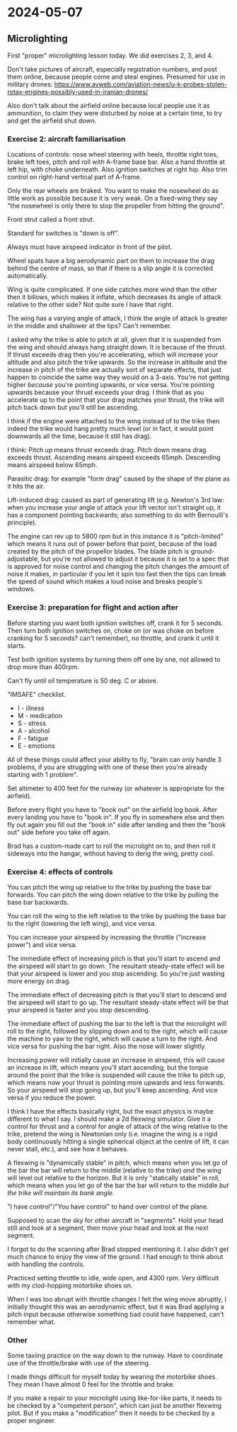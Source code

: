 # 2024-05-07

## Microlighting

First "proper" microlighting lesson today. We did exercises 2, 3, and 4.

Don't take pictures of aircraft, especially registration numbers, and post them online, because people come and steal engines.
Presumed for use in military drones:
https://www.avweb.com/aviation-news/u-k-probes-stolen-rotax-engines-possibly-used-in-iranian-drones/

Also don't talk about the airfield online because local people use it as ammunition, to claim they were disturbed by noise at a certain
time, to try and get the airfield shut down.

### Exercise 2: aircraft familiarisation

Locations of controls: nose wheel steering with heels, throttle right toes, brake left toes, pitch and roll with A-frame base bar.
Also a hand throttle at left hip, with choke underneath. Also ignition switches at right hip. Also trim control on right-hand
vertical part of A-frame.

Only the rear wheels are braked. You want to make the nosewheel do as little work as possible because it is very weak. On
a fixed-wing they say "the nosewheel is only there to stop the propeller from hitting the ground".

Front strut called a front strut.

Standard for switches is "down is off".

Always must have airspeed indicator in front of the pilot.

Wheel spats have a big aerodynamic part on them to increase the drag behind the centre of mass, so that if there is a slip angle
it is corrected automatically.

Wing is quite complicated. If one side catches more wind than the other then it billows, which makes it inflate, which decreases
its angle of attack relative to the other side? Not quite sure I have that right.

The wing has a varying angle of attack, I think the angle of attack is greater in the middle and shallower at the tips? Can't remember.

I asked why the trike is able to pitch at all, given that it is suspended from the wing and should always hang straight down. It
is because of the thrust. If thrust exceeds drag then you're accelerating, which will increase your altitude and also pitch the trike upwards.
So the increase in altitude and the increase in pitch of the trike are actually sort of separate effects, that just happen to coincide the same
way they would on a 3-axis. You're not getting higher *because* you're pointing upwards, or vice versa. You're pointing upwards because
your thrust exceeds your drag. I think that as you accelerate up to the point that your drag matches your thrust, the trike will pitch
back down but you'll still be ascending.

I think if the engine were attached to the wing instead of to the trike then indeed the trike would hang
pretty much level (or in fact, it would point downwards all the time, because it still has drag).

I think: Pitch up means thrust exceeds drag. Pitch down means drag exceeds thrust. Ascending means airspeed exceeds 65mph. Descending means
airspeed below 65mph.

Parasitic drag: for example "form drag" caused by the shape of the plane as it hits the air.

Lift-induced drag: caused as part of generating lift (e.g. Newton's 3rd law: when you increase your angle of attack
your lift vector isn't straight up, it has a component pointing backwards; also something to do with Bernoulli's principle).

The engine can rev up to 5800 rpm but in this instance it is "pitch-limited" which means it runs out of power before that point,
because of the load created by the pitch of the propellor blades. The blade pitch is ground-adjustable, but you're not allowed
to adjust it because it is set to a spec that is approved for noise control and changing the pitch changes the amount of noise it makes,
in particular if you let it spin too fast then the tips can break the speed of sound which makes a loud noise and breaks people's windows.

### Exercise 3: preparation for flight and action after

Before starting you want both ignition switches off, crank it for 5 seconds. Then turn both ignition switches on, choke on (or was choke
on before cranking for 5 seconds? can't remember), no throttle, and crank it until it starts.

Test both ignition systems by turning them off one by one, not allowed to drop more than 400rpm.

Can't fly until oil temperature is 50 deg. C or above.

"IMSAFE" checklist.

 * I - illness
 * M - medication
 * S - stress
 * A - alcohol
 * F - fatigue
 * E - emotions

All of these things could affect your ability to fly, "brain can only handle 3 problems, if you are struggling with one of these
then you're already starting with 1 problem".

Set altimeter to 400 feet for the runway (or whatever is appropriate for the airfield).

Before every flight you have to "book out" on the airfield log book. After every landing you have to "book in". If you fly in
somewhere else and then fly out again you fill out the "book in" side after landing and then the "book out" side before you take
off again.

Brad has a custom-made cart to roll the
microlight on to, and then roll it sideways into the hangar, without having to derig the wing, pretty cool.

### Exercise 4: effects of controls

You can pitch the wing up relative to the trike by pushing the base bar forwards. You can pitch the wing down relative
to the trike by pulling the base bar backwards.

You can roll the wing to the left relative to the trike by pushing the base bar to the right (lowering the left wing),
and vice versa.

You can increase your airspeed by increasing the throttle ("increase power") and vice versa.

The immediate effect of increasing pitch is that you'll start to ascend and the airspeed will start to go down. The resultant
steady-state effect will be that your airspeed is lower and you stop ascending. So you're just wasting more energy on drag.

The immediate effect of decreasing pitch is that you'll start to descend and the airspeed will start to go up. The resultant
steady-state effect will be that your airspeed is faster and you stop descending.

The immediate effect of pushing the bar to the left is that the microlight will roll to the right, followed by slipping
down and to the right, which will cause the machine to yaw to the right, which will cause a turn to the right. And vice
versa for pushing the bar right.
Also the nose will lower slightly.

Increasing power will initially cause an increase in airspeed, this will cause an increase in lift, which means you'll start
ascending, but the torque around the point that the trike is suspended will cause the trike to pitch up, which means now your thrust
is pointing more upwards and less forwards. So your airspeed will stop going up, but you'll keep ascending. And vice versa if
you reduce the power.

I think I have the effects basically right, but the exact physics is maybe different to what I say. I should make a 2d
flexwing simulator. Give it a control for thrust and a control for angle of attack of the wing relative to the trike,
pretend the wing is Newtonian only (i.e. imagine the wing is a rigid body continuously hitting a single spherical object at the centre of lift, it
can never stall, etc.), and see how it behaves.

A flexwing is "dynamically stable" in pitch, which means when you let go of the bar the bar will return to the middle (relative to
the trike) *and* the wing will level out relative to the horizon. But it is only "statically stable" in roll, which means when
you let go of the bar the bar will return to the middle *but the trike will maintain its bank angle*.

"I have control"/"You have control" to hand over control of the plane.

Supposed to scan the sky for other aircraft in "segments". Hold your head still and look at a segment, then move your
head and look at the next segment.

I forgot to do the scanning after Brad stopped mentioning it. I also didn't get much chance to enjoy
the view of the ground. I had enough to think about with handling the controls.

Practiced setting throttle to idle, wide open, and 4300 rpm. Very difficult with my clod-hopping motorbike shoes on.

When I was too abrupt with throttle changes I felt the wing move abruptly, I initially thought this was an aerodynamic effect,
but it was Brad applying a pitch input because otherwise something bad could have happened, can't remember what.

### Other

Some taxiing practice on the way down to the runway. Have to coordinate use of the throttle/brake with use of the steering.

I made things difficult for myself today by wearing the motorbike shoes. They mean I have almost 0 feel
for the throttle and brake.

If you make a repair to your microlight using like-for-like parts, it needs to be checked by a "competent person", which can
just be another flexwing pilot. But if you make a "modification" then it needs to be checked by a proper engineer.
